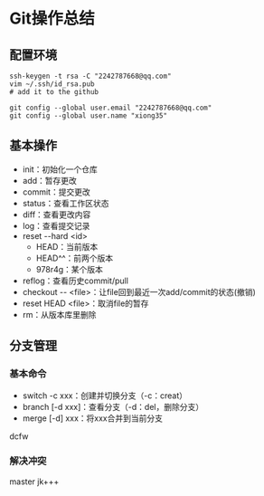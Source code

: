 
# Git操作总结

## 配置环境

    ssh-keygen -t rsa -C "2242787668@qq.com"
    vim ~/.ssh/id_rsa.pub
    # add it to the github

    git config --global user.email "2242787668@qq.com"
    git config --global user.name "xiong35"

## 基本操作

- init：初始化一个仓库
- add：暂存更改
- commit：提交更改
- status：查看工作区状态
- diff：查看更改内容
- log：查看提交记录
- reset --hard \<id\>
  - HEAD：当前版本
  - HEAD^^：前两个版本
  - 978r4g：某个版本
- reflog：查看历史commit/pull
- checkout -- \<file\>：让file回到最近一次add/commit的状态(撤销)
- reset HEAD \<file\>：取消file的暂存
- rm：从版本库里删除

## 分支管理

### 基本命令

- switch -c xxx：创建并切换分支（-c：creat）
- branch [-d xxx]：查看分支（-d：del，删除分支）
- merge [-d] xxx：将xxx合并到当前分支

 dcfw

### 解决冲突

master
jk+++